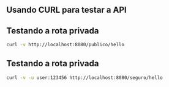 ## Usando CURL para testar a API


## Testando a rota privada
```bash
curl -v http://localhost:8080/publico/hello
```

## Testando a rota privada
```bash
curl -v -u user:123456 http://localhost:8080/seguro/hello
```
